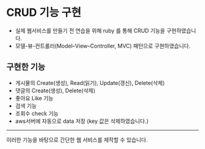 # CRUD 기능 구현
- 실제 웹서비스를 만들기 전 연습을 위해 ruby 를 통해 CRUD 기능을 구현하였습니다.
- 모델-뷰-컨트롤러(Model–View–Controller, MVC) 패턴으로 구현하였습니다.

## 구현한 기능
- 게시물의 Create(생성), Read(읽기), Update(갱신), Delete(삭제)
- 댓글의 Create(생성), Delete(삭제)
- 좋아요 Like 기능
- 검색 기능
- 조회수 check 기능
- aws서버에 자동으로 data 저장 (key 값은 삭제하였습니다.)

---
이러한 기능을 바탕으로 간단한 웹 서비스를 제작할 수 있습니다.
